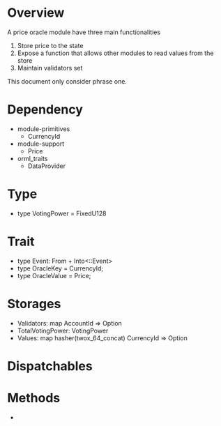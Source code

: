 # Overview

A price oracle module have three main functionalities
  1. Store price to the state
  2. Expose a function that allows other modules to read values from the store
  3. Maintain validators set

This document only consider phrase one.

# Dependency

- module-primitives
  - CurrencyId
- module-support
  - Price
- orml_traits
  - DataProvider

# Type

- type VotingPower = FixedU128

# Trait

- type Event: From<Event> + Into<<Self as system::Trait>::Event>
-	type OracleKey = CurrencyId;
-	type OracleValue = Price;

# Storages

- Validators: map AccountId => Option<VotingPower>
- TotalVotingPower: VotingPower
- Values: map hasher(twox_64_concat) CurrencyId => Option<Price>

# Dispatchables

# Methods

- 
